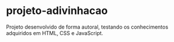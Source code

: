 # projeto-adivinhacao
 Projeto desenvolvido de forma autoral, testando os conhecimentos adquiridos em HTML, CSS e JavaScript.
